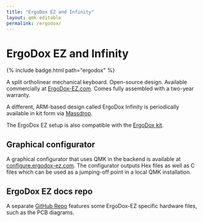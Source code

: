 ```yaml
---
title: "ErgoDox EZ and Infinity"
layout: qmk-editable
permalink: /ergodox/
---
```


# ErgoDox EZ and Infinity

{% include badge.html path="ergodox" %}

A split ortholinear mechanical keyboard. Open-source design. Available commercially at [ErgoDox-EZ.com](https://ergodox-ez.com). Comes fully assembled with a two-year warranty.

A different, ARM-based design called ErgoDox Infinity is periodically available in kit form via [Massdrop](https://www.massdrop.com/buy/infinity-ergodox). 

The ErgoDox EZ setup is also compatible with the [ErgoDox kit](https://www.ergodox.io/).

## Graphical configurator

A graphical configurator that uses QMK in the backend is available at [configure.ergodox-ez.com](http://configure.ergodox-ez.com). The configurator outputs Hex files as well as C files which can be used as a jumping-off point in a local QMK installation.

## ErgoDox EZ docs repo

A separate [GitHub Repo](github.com/ergodox-ez/docs) features some ErgoDox-EZ specific hardware files, such as the PCB diagrams.
